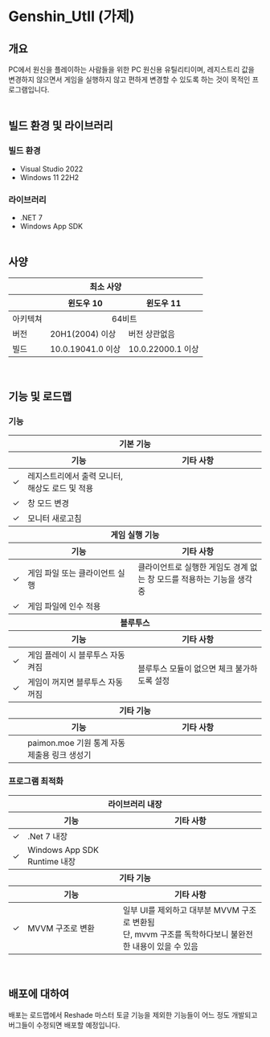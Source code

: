 # Genshin_UtIl (가제)


## 개요
PC에서 원신을 플레이하는 사람들을 위한 PC 원신용 유틸리티이며, 레지스트리 값을 변경하지 않으면서 게임을 실행하지 않고 편하게 변경할 수 있도록 하는 것이 목적인 프로그램입니다.
<br/><br/>

## 빌드 환경 및 라이브러리
### 빌드 환경
- Visual Studio 2022
- Windows 11 22H2

### 라이브러리
- .NET 7
- Windows App SDK
<br/><br/>

## 사양
<table>
  <thead>
    <tr>
      <th colspan="3">최소 사양</th>
    </tr>
  </thead>
  <thead>
    <tr>
      <th></th>
      <th>윈도우 10</th>
      <th>윈도우 11</th>
    </tr>
  </thead>
  <tbody>
    <tr>
      <td>아키텍쳐</td>
      <td colspan="2" align="center">64비트</td>
    </tr>
    <tr>
      <td>버전</td>
      <td>20H1(2004) 이상</td>
      <td>버전 상관없음</td>
    </tr>
    <tr>
      <td>빌드</td>
      <td>10.0.19041.0 이상</td>
      <td>10.0.22000.1 이상</td>
    </tr>
  </tbody>
</table>
<br/>

## 기능 및 로드맵 
### 기능
<table>
  <thead>
    <tr>
      <th colspan="3">기본 기능</th>
    </tr>
  </thead>
  <thead>
    <tr>
      <th></th>
      <th>기능</th>
      <th>기타 사항</th>
    </tr>
  </thead>
  <tbody>
    <tr>
      <td>&check;</td>
      <td>레지스트리에서 출력 모니터, 해상도 로드 및 적용</td>
      <td></td>
    </tr>
    <tr>
      <td>&check;</td>
      <td>창 모드 변경</td>
      <td></td>
    </tr>
    <tr>
      <td>&check;</td>
      <td>모니터 새로고침</td>
      <td></td>
    </tr>
  </tbody>
  <thead>
    <tr>
      <th colspan="3">게임 실행 기능</th>
    </tr>
  </thead>
  <thead>
    <tr>
      <th></th>
      <th>기능</th>
      <th>기타 사항</th>
    </tr>
  </thead>
  <tbody>
    <tr>
      <td>&check;</td>
      <td>게임 파일 또는 클라이언트 실행</td>
      <td>클라이언트로 실행한 게임도 경계 없는 창 모드를 적용하는 기능을 생각 중</td>
    </tr>
    <tr>
      <td>&check;</td>
      <td>게임 파일에 인수 적용</td>
      <td></td>
    </tr>
  </tbody>
  <thead>
    <tr>
      <th colspan="3">블루투스</th>
    </tr>
  </thead>
  <thead>
    <tr>
      <th></th>
      <th>기능</th>
      <th>기타 사항</th>
    </tr>
  </thead>
  <tbody>
    <tr>
      <td>&check;</td>
      <td>게임 플레이 시 블루투스 자동 켜짐</td>
      <td rowspan="2">블루투스 모듈이 없으면 체크 불가하도록 설정</td>
    </tr>
    <tr>
      <td>&check;</td>
      <td>게임이 꺼지면 블루투스 자동 꺼짐</td
    </tr>
  </tbody> 
  <thead>
    <tr>
      <th colspan="3">기타 기능</th>
    </tr>
  </thead>
  <thead>
    <tr>
      <th></th>
      <th>기능</th>
      <th>기타 사항</th>
    </tr>
  </thead>
  <tbody>
    <tr>
      <td></td>
      <td>paimon.moe 기원 통계 자동 제출용 링크 생성기</td>
      <td></td>
    </tr>
  </tbody>
</table>

### 프로그램 최적화
<table>
  <thead>
    <tr>
      <th colspan="3">라이브러리 내장</th>
    </tr>
  </thead>
  <thead>
    <tr>
      <th></th>
      <th>기능</th>
      <th>기타 사항</th>
    </tr>
  </thead>
  <tbody>
    <tr>
      <td>&check;</td>
      <td>.Net 7 내장</td>
      <td></td>
    </tr>
    <tr>
      <td>&check;</td>
      <td>Windows App SDK Runtime 내장</td>
      <td></td>
    </tr>
  </tbody>
  <thead>
    <tr>
      <th colspan="3">기타 기능</th>
    </tr>
  </thead>
  <thead>
    <tr>
      <th></th>
      <th>기능</th>
      <th>기타 사항</th>
    </tr>
  </thead>
  <tbody>
    <tr>
      <td>&check;</td>
      <td>MVVM 구조로 변환</td>
      <td>일부 UI를 제외하고 대부분 MVVM 구조로 변환됨<br/>단, mvvm 구조를 독학하다보니 불완전한 내용이 있을 수 있음</td>
    </tr>
  </tbody>
</table>
<br/>

## 배포에 대하여
배포는 로드맵에서 Reshade 마스터 토글 기능을 제외한 기능들이 어느 정도 개발되고 버그들이 수정되면 배포할 예정입니다.  
